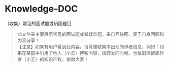 # Knowledge-DOC
（收集）常见的面试题或巩固题目
> 此文件夹主要展示常见的面试题或者疑难题，来自互联网，便于自身回顾和内容分享！<br/>
>【注意】如果有用户看到此内容，请尊重收集中出现的作者信息，例如：如果在某篇中引用了他人（小王）博客内容，请转发的时候，也依旧保留原作者（小王）的知识产权，谢谢大家！
